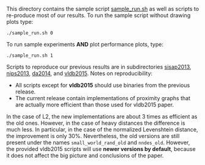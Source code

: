 This directory contains the sample script [sample_run.sh](sample_run.sh) as well as scripts to re-produce most of our results. To run the sample script without drawing plots type:
```
./sample_run.sh 0
```
To run sample experiments **AND** plot performance plots, type:
```
./sample_run.sh 1
```
Scripts to reproduce our previous results are in subdirectories [sisap2013](sisap2013), [nips2013](nips2013), [da2014](smallworld_Apr2014), and [vldb2015](vldb2015).
Notes on reproducibility:
* All scripts except for **vldb2015** should use binaries from the previous release.
* The current release contain implementations of proximity graphs that are actually more efficient than those used for vldb2015 paper. 

In the case of L2, the new implementations are about 3 times as efficient as the old ones. However,
in the case of heavy distances the difference is much less. In particular, in the case of the normalized Levenshtein distance,
the improvement is only 30%. Nevertheless, the old versions are still present under the names ``small_world_rand_old`` and ``nndes_old``.
However, the provided vldb2015 scripts will use **newer versions by default**, because it does not affect the big picture and conclusions
of the paper.

